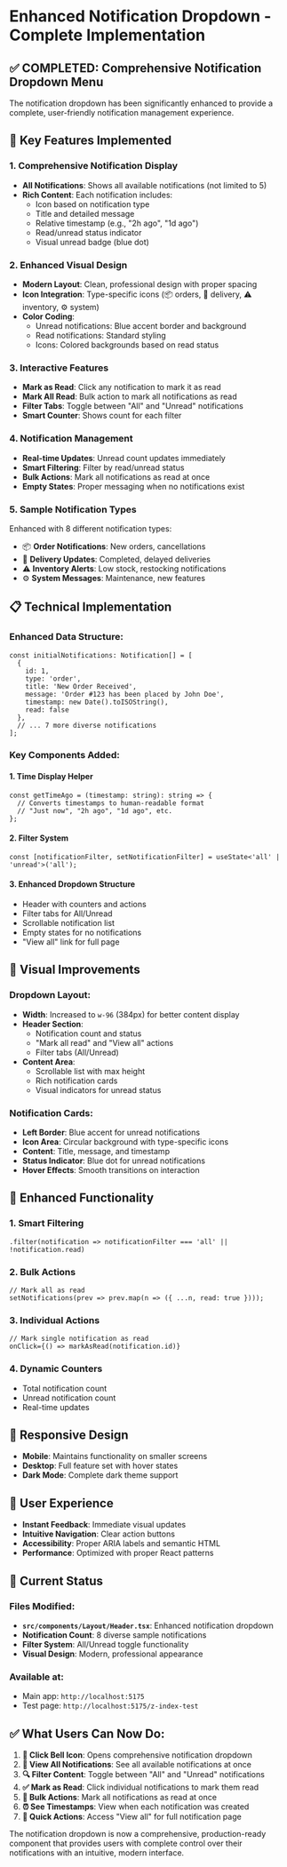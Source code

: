 # Enhanced Notification Dropdown - Complete Implementation

## ✅ COMPLETED: Comprehensive Notification Dropdown Menu

The notification dropdown has been significantly enhanced to provide a complete, user-friendly notification management experience.

## 🎯 Key Features Implemented

### 1. **Comprehensive Notification Display**
- **All Notifications**: Shows all available notifications (not limited to 5)
- **Rich Content**: Each notification includes:
  - Icon based on notification type
  - Title and detailed message
  - Relative timestamp (e.g., "2h ago", "1d ago")
  - Read/unread status indicator
  - Visual unread badge (blue dot)

### 2. **Enhanced Visual Design**
- **Modern Layout**: Clean, professional design with proper spacing
- **Icon Integration**: Type-specific icons (📦 orders, 🚛 delivery, ⚠️ inventory, ⚙️ system)
- **Color Coding**: 
  - Unread notifications: Blue accent border and background
  - Read notifications: Standard styling
  - Icons: Colored backgrounds based on read status

### 3. **Interactive Features**
- **Mark as Read**: Click any notification to mark it as read
- **Mark All Read**: Bulk action to mark all notifications as read
- **Filter Tabs**: Toggle between "All" and "Unread" notifications
- **Smart Counter**: Shows count for each filter

### 4. **Notification Management**
- **Real-time Updates**: Unread count updates immediately
- **Smart Filtering**: Filter by read/unread status
- **Bulk Actions**: Mark all notifications as read at once
- **Empty States**: Proper messaging when no notifications exist

### 5. **Sample Notification Types**
Enhanced with 8 different notification types:
- 📦 **Order Notifications**: New orders, cancellations
- 🚛 **Delivery Updates**: Completed, delayed deliveries
- ⚠️ **Inventory Alerts**: Low stock, restocking notifications
- ⚙️ **System Messages**: Maintenance, new features

## 📋 Technical Implementation

### Enhanced Data Structure:
```tsx
const initialNotifications: Notification[] = [
  {
    id: 1,
    type: 'order',
    title: 'New Order Received',
    message: 'Order #123 has been placed by John Doe',
    timestamp: new Date().toISOString(),
    read: false
  },
  // ... 7 more diverse notifications
];
```

### Key Components Added:

#### 1. **Time Display Helper**
```tsx
const getTimeAgo = (timestamp: string): string => {
  // Converts timestamps to human-readable format
  // "Just now", "2h ago", "1d ago", etc.
};
```

#### 2. **Filter System**
```tsx
const [notificationFilter, setNotificationFilter] = useState<'all' | 'unread'>('all');
```

#### 3. **Enhanced Dropdown Structure**
- Header with counters and actions
- Filter tabs for All/Unread
- Scrollable notification list
- Empty states for no notifications
- "View all" link for full page

## 🎨 Visual Improvements

### Dropdown Layout:
- **Width**: Increased to `w-96` (384px) for better content display
- **Header Section**: 
  - Notification count and status
  - "Mark all read" and "View all" actions
  - Filter tabs (All/Unread)
- **Content Area**: 
  - Scrollable list with max height
  - Rich notification cards
  - Visual indicators for unread status

### Notification Cards:
- **Left Border**: Blue accent for unread notifications
- **Icon Area**: Circular background with type-specific icons
- **Content**: Title, message, and timestamp
- **Status Indicator**: Blue dot for unread notifications
- **Hover Effects**: Smooth transitions on interaction

## 🔧 Enhanced Functionality

### 1. **Smart Filtering**
```tsx
.filter(notification => notificationFilter === 'all' || !notification.read)
```

### 2. **Bulk Actions**
```tsx
// Mark all as read
setNotifications(prev => prev.map(n => ({ ...n, read: true })));
```

### 3. **Individual Actions**
```tsx
// Mark single notification as read
onClick={() => markAsRead(notification.id)}
```

### 4. **Dynamic Counters**
- Total notification count
- Unread notification count
- Real-time updates

## 📱 Responsive Design
- **Mobile**: Maintains functionality on smaller screens
- **Desktop**: Full feature set with hover states
- **Dark Mode**: Complete dark theme support

## 🚀 User Experience
- **Instant Feedback**: Immediate visual updates
- **Intuitive Navigation**: Clear action buttons
- **Accessibility**: Proper ARIA labels and semantic HTML
- **Performance**: Optimized with proper React patterns

## 📍 Current Status

### Files Modified:
- **`src/components/Layout/Header.tsx`**: Enhanced notification dropdown
- **Notification Count**: 8 diverse sample notifications
- **Filter System**: All/Unread toggle functionality
- **Visual Design**: Modern, professional appearance

### Available at:
- Main app: `http://localhost:5175`
- Test page: `http://localhost:5175/z-index-test`

## ✅ What Users Can Now Do:

1. **📱 Click Bell Icon**: Opens comprehensive notification dropdown
2. **👀 View All Notifications**: See all available notifications at once
3. **🔍 Filter Content**: Toggle between "All" and "Unread" notifications
4. **✅ Mark as Read**: Click individual notifications to mark them read
5. **🔄 Bulk Actions**: Mark all notifications as read at once
6. **⏰ See Timestamps**: View when each notification was created
7. **🎯 Quick Actions**: Access "View all" for full notification page

The notification dropdown is now a comprehensive, production-ready component that provides users with complete control over their notifications with an intuitive, modern interface.
